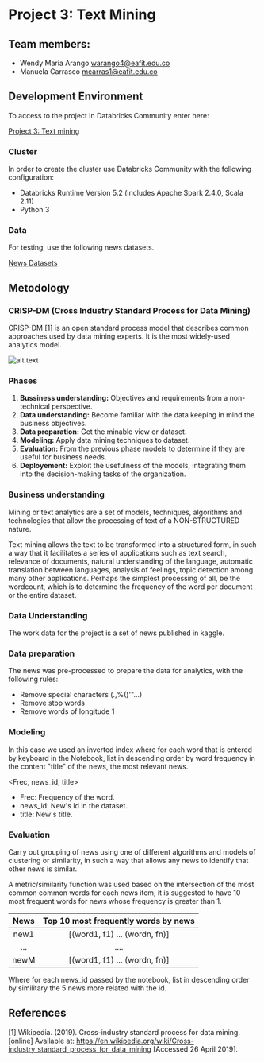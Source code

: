 # Project 3: Text Mining

## Team members:

* Wendy Maria Arango warango4@eafit.edu.co
* Manuela Carrasco mcarras1@eafit.edu.co

## Development Environment

To access to the project in Databricks Community enter here:

[Project 3: Text mining](https://databricks-prod-cloudfront.cloud.databricks.com/public/4027ec902e239c93eaaa8714f173bcfc/7331743577824378/4013226145831667/8239666868831222/latest.html)

### Cluster

In order to create the cluster use Databricks Community with the following configuration:

* Databricks Runtime Version 5.2 (includes Apache Spark 2.4.0, Scala 2.11)
* Python 3

### Data

For testing, use the following news datasets.

[News Datasets](https://www.kaggle.com/snapcrack/all-the-news)

## Metodology

### CRISP-DM (Cross Industry Standard Process for Data Mining)

CRISP-DM [1] is an open standard process model that describes common approaches used by data mining experts. It is the most widely-used analytics model.

![alt text](https://www.researchgate.net/profile/Vernon_Dsouza/publication/326235288/figure/fig1/AS:645518493495296@1530915010595/CRISP-DM-Model-Taylor-2017.png)

### Phases

1. **Bussiness understanding:** Objectives and requirements from a non-technical perspective.
2. **Data understanding:** Become familiar with the data keeping in mind the business objectives.
3. **Data preparation:** Get the minable view or dataset.
4. **Modeling:** Apply data mining techniques to dataset.
5. **Evaluation:** From the previous phase models to determine if they are useful for business needs.
6. **Deployement:** Exploit the usefulness of the models, integrating them into the decision-making tasks of the organization.

### Business understanding

Mining or text analytics are a set of models, techniques, algorithms and technologies that allow the processing of text of a NON-STRUCTURED nature.

Text mining allows the text to be transformed into a structured form, in such a way that it facilitates a series of applications such as text search, relevance of documents, natural understanding of the language, automatic translation between languages, analysis of feelings, topic detection among many other applications. Perhaps the simplest processing of all, be the wordcount, which is to determine the frequency of the word per document or the entire dataset.

### Data Understanding

The work data for the project is a set of news published in kaggle.

### Data preparation

The news was pre-processed to prepare the data for analytics, with the following rules:

* Remove special characters (.,%()'"...)
* Remove stop words
* Remove words of longitude 1

### Modeling

In this case we used an inverted index where for each word that is entered by keyboard in the Notebook, list in descending order by word frequency in the content "title" of the news, the most relevant news.

<Frec, news_id, title>

* Frec: Frequency of the word.
* news_id: New's id in the dataset.
* title: New's title.

### Evaluation

Carry out grouping of news using one of different algorithms and models of clustering or similarity, in such a way that allows any news to identify that other news is similar.

A metric/similarity function was used based on the intersection of the most common common words for each news item, it is suggested to have 10 most frequent words for news whose frequency is greater than 1.

| News  | Top 10 most frequently words by news |
| :---: | :----------------------------------: |
| new1  | [(word1, f1) ... (wordn, fn)]        |
| ...   | ....                                 |
| newM  | [(word1, f1) ... (wordn, fn)]        |

Where for each news_id passed by the notebook, list in descending order by similitary the 5 news more related with the id.

## References

[1] Wikipedia. (2019). Cross-industry standard process for data mining. [online] Available at: https://en.wikipedia.org/wiki/Cross-industry_standard_process_for_data_mining [Accessed 26 April 2019].